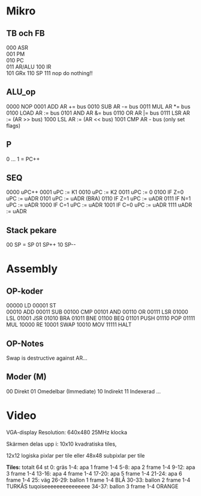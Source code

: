 # Mikro
## TB och FB
000  ASR  
001  PM   
010  PC   
011  AR/ALU
100  IR   
101  GRx 
110  SP 
111  nop do nothing!!
## ALU_op
0000  NOP 
0001  ADD   AR += bus
0010  SUB   AR -= bus
0011  MUL   AR *= bus
0100  LOAD  AR := bus
0101  AND   AR &= bus
0110  OR    AR |= bus
0111  LSR   AR := (AR >> bus)
1000  LSL   AR := (AR << bus)
1001  CMP   AR - bus (only set flags)
## P
0 ...
1 = PC++
## SEQ
0000  uPC++
0001  uPC := K1
0010  uPC := K2
0011  uPC := 0
0100  IF Z=0 uPC := uADR
0101  uPC := uADR (BRA)
0110  IF Z=1 uPC := uADR
0111  IF N=1 uPC := uADR
1000  IF C=1 uPC := uADR
1001  IF C=0 uPC := uADR
1111  uADR := uADR
## Stack pekare
00 SP = SP
01 SP++
10 SP--


# Assembly 
## OP-koder
00000 LD
00001 ST  
00010 ADD
00011 SUB
00100 CMP
00101 AND
00110 OR
00111 LSR
01000 LSL
01001 JSR
01010 BRA
01011 BNE
01100 BEQ
01101 PUSH
01110 POP
01111 MUL
10000 RE
10001 SWAP
10010 MOV
11111 HALT

## OP-Notes
Swap is destructive against AR...

## Moder (M)
00 Direkt
01 Omedelbar (Immediate)
10 Indirekt
11 Indexerad
...


# Video
VGA-display
Resolution: 640x480
25MHz klocka

Skärmen delas upp i:
10x10 kvadratiska tiles, 

12x12 logiska pixlar per tile
eller
48x48 subpixlar per tile

**Tiles:** totalt 64 st
0: gräs
1-4: apa 1 frame 1-4
5-8: apa 2 frame 1-4
9-12: apa 3 frame 1-4
13-16: apa 4 frame 1-4
17-20: apa 5 frame 1-4
21-24: apa 6 frame 1-4
25: väg
26-29: ballon 1 frame 1-4 BLÅ
30-33: ballon 2 frame 1-4 TURKÅS tuqoiseeeeeeeeeeeeeee
34-37: ballon 3 frame 1-4 ORANGE


